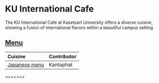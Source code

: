 # KU International Cafe

The KU International Cafe at Kasetsart University offers a diverse cuisine, showing a fusion of international flavors within a beautiful campus setting.

## [Menu](menu.md)
| Cuisine                                   | Contributor                                         |
|:------------------------------------------|-----------------------------------------------------|
| [Japanese menu](menu.md#japanese-food)    | Kantaphat |
=======

